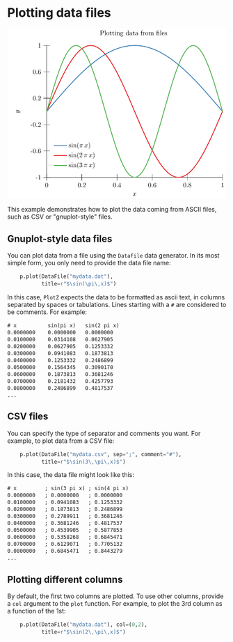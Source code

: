 # Plotting data files

<img src="plot.svg?raw=true&sanitize=true"/>

This example demonstrates how to plot the data coming from ASCII files, such as
CSV or "gnuplot-style" files.

## Gnuplot-style data files

You can plot data from a file using the `DataFile` data generator.
In its most simple form, you only need to provide the data file name:

<!---plotz include("plot.py", "#line1") -->
```python
    p.plot(DataFile("mydata.dat"),
           title=r"$\sin(\pi\,x)$")
```
<!---plotz end -->

In this case, `PlotZ` expects the data to be formatted as ascii text, in columns
separated by spaces or tabulations. Lines starting with a `#` are considered to
be comments. For example:

<!---plotz head("mydata.dat") -->
```
# x       	 sin(pi x) 	 sin(2 pi x)
0.0000000 	 0.0000000 	 0.0000000
0.0100000 	 0.0314108 	 0.0627905
0.0200000 	 0.0627905 	 0.1253332
0.0300000 	 0.0941083 	 0.1873813
0.0400000 	 0.1253332 	 0.2486899
0.0500000 	 0.1564345 	 0.3090170
0.0600000 	 0.1873813 	 0.3681246
0.0700000 	 0.2181432 	 0.4257793
0.0800000 	 0.2486899 	 0.4817537
...
```
<!---plotz end -->

## CSV files

You can specify the type of separator and comments you want. For example, to
plot data from a CSV file:

<!---plotz include("plot.py", "#line3") -->
```python
    p.plot(DataFile("mydata.csv", sep=";", comment="#"),
           title=r"$\sin(3\,\pi\,x)$")
```
<!---plotz end-->

In this case, the data file might look like this:
<!---plotz head("mydata.csv") -->
```
# x         ; sin(3 pi x) ; sin(4 pi x)
0.0000000   ; 0.0000000   ; 0.0000000
0.0100000   ; 0.0941083   ; 0.1253332
0.0200000   ; 0.1873813   ; 0.2486899
0.0300000   ; 0.2789911   ; 0.3681246
0.0400000   ; 0.3681246   ; 0.4817537
0.0500000   ; 0.4539905   ; 0.5877853
0.0600000   ; 0.5358268   ; 0.6845471
0.0700000   ; 0.6129071   ; 0.7705132
0.0800000   ; 0.6845471   ; 0.8443279
...
```
<!---plotz end -->


## Plotting different columns

By default, the first two columns are plotted. To use other columns, provide a
`col` argument to the `plot` function. For example, to plot the 3rd column as a
function of the 1st:

<!---plotz include("plot.py", "#line2") -->
```python
    p.plot(DataFile("mydata.dat"), col=(0,2),
           title=r"$\sin(2\,\pi\,x)$")
```
<!---plotz end-->
